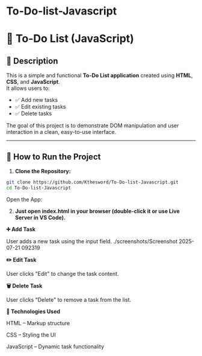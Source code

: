 # To-Do-list-Javascript

# 📝 To-Do List (JavaScript)

## 📌 Description

This is a simple and functional **To-Do List application** created using **HTML**, **CSS**, and **JavaScript**.  
It allows users to:
- ✅ Add new tasks
- ✅ Edit existing tasks
- ✅ Delete tasks

The goal of this project is to demonstrate DOM manipulation and user interaction in a clean, easy-to-use interface.

---

## 🚀 How to Run the Project

1. **Clone the Repository:**
```bash
git clone https://github.com/Kthesword/To-Do-list-Javascript.git
cd To-Do-list-Javascript
```
Open the App:

2. **Just open index.html in your browser (double-click it or use Live Server in VS Code).**

**➕ Add Task**

User adds a new task using the input field.
./screenshots/Screenshot 2025-07-21 092319

**✏️ Edit Task**

User clicks "Edit" to change the task content.

**🗑️ Delete Task**

User clicks "Delete" to remove a task from the list.

**🧰 Technologies Used**

HTML – Markup structure

CSS – Styling the UI

JavaScript – Dynamic task functionality

